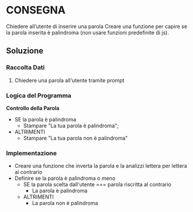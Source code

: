 # CONSEGNA

Chiedere all’utente di inserire una parola
Creare una funzione per capire se la parola inserita è palindroma (non usare funzioni predefinite di js).

## Soluzione

### Raccolta Dati
1. Chiedere una parola all'utente tramite prompt

### Logica del Programma
**Controllo della Parola**
- SE la parola è palindroma 
    - Stampare "La tua parola è palindroma";
- ALTRIMENTI
    - Stampare "La tua parola non è palindroma"

### Implementazione
- Creare una funzione che inverta la parola e la analizzi lettera per lettera al contrario
- Definire se la parola è palindroma o meno
    - SE la parola scelta dall'utente === parola riscritta al contrario
        - La parola è palindroma
    - ALTRIMENTI
        - La parola non è palindroma



